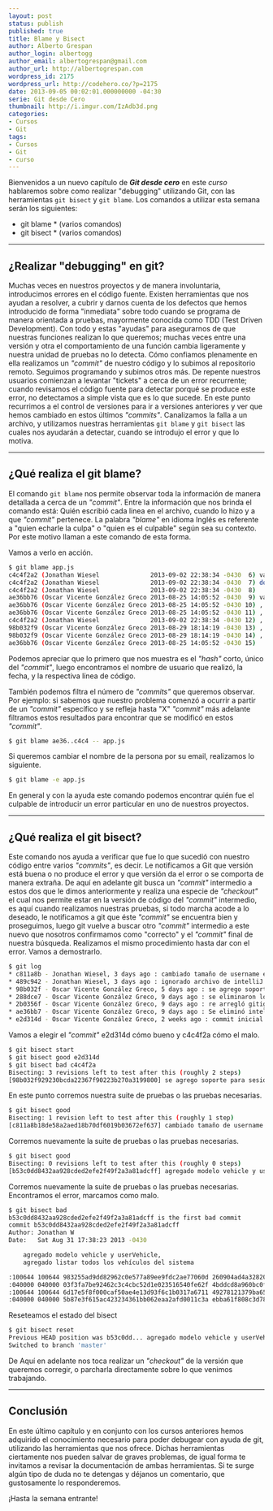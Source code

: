 ```yaml
---
layout: post
status: publish
published: true
title: Blame y Bisect
author: Alberto Grespan
author_login: albertogg
author_email: albertogrespan@gmail.com
author_url: http://albertogrespan.com
wordpress_id: 2175
wordpress_url: http://codehero.co/?p=2175
date: 2013-09-05 00:02:01.000000000 -04:30
serie: Git desde Cero
thumbnail: http://i.imgur.com/IzAdb3d.png
categories:
- Cursos
- Git
tags:
- Cursos
- Git
- curso
---
```

<p>Bienvenidos a un nuevo capítulo de <strong><em>Git desde cero</em></strong> en este <em>curso</em> hablaremos sobre como realizar "debugging" utilizando Git, con las herramientas <code>git bisect</code> y <code>git blame</code>. Los comandos a utilizar esta semana serán los siguientes:</p>

<ul>
<li>git blame * (varios comandos)</li>
<li>git bisect * (varios comandos)</li>
</ul>

<hr />

<h2>¿Realizar "debugging" en git?</h2>

<p>Muchas veces en nuestros proyectos y de manera involuntaria, introducimos errores en el código fuente. Existen herramientas que nos ayudan a resolver, a cubrir y darnos cuenta de los defectos que hemos introducido de forma "inmediata" sobre todo cuando se programa de manera orientada a pruebas, mayormente conocida como TDD (Test Driven Development). Con todo y estas "ayudas" para asegurarnos de que nuestras funciones realizan lo que queremos; muchas veces entre una versión y otra el comportamiento de una función cambia ligeramente y nuestra unidad de pruebas no lo detecta. Cómo confiamos plenamente en ella realizamos un <em>"commit"</em> de nuestro código y lo subimos al repositorio remoto. Seguimos programando y subimos otros más. De repente nuestros usuarios comienzan a levantar "tickets" a cerca de un error recurrente; cuando revisamos el código fuente para detectar porqué se produce este error, no detectamos a simple vista que es lo que sucede. En este punto recurrimos a el control de versiones para ir a versiones anteriores y ver que hemos cambiado en estos últimos <em>"commits"</em>. Canalizamos la falla a un archivo, y utilizamos nuestras herramientas <code>git blame</code> y <code>git bisect</code> las cuales nos ayudarán a detectar, cuando se introdujo el error y que lo motiva.</p>

<hr />

<h2>¿Qué realiza el git blame?</h2>

<p>El comando <code>git blame</code> nos permite observar toda la información de manera detallada a cerca de un <em>"commit"</em>. Entre la información que nos brinda el comando está: Quién escribió cada linea en el archivo, cuando lo hizo y a que <em>"commit"</em> pertenece. La palabra <em>"blame"</em> en idioma Inglés es referente a "quien echarle la culpa" o "quien es el culpable" según sea su contexto. Por este motivo llaman a este comando de esta forma.</p>

<p>Vamos a verlo en acción.</p>

```sh
$ git blame app.js
c4c4f2a2 (Jonathan Wiesel              2013-09-02 22:38:34 -0430  6) var dotenv = require('dotenv')();
c4c4f2a2 (Jonathan Wiesel              2013-09-02 22:38:34 -0430  7) dotenv.load();
c4c4f2a2 (Jonathan Wiesel              2013-09-02 22:38:34 -0430  8)
ae36bb76 (Oscar Vicente González Greco 2013-08-25 14:05:52 -0430  9) var express = require('express')
ae36bb76 (Oscar Vicente González Greco 2013-08-25 14:05:52 -0430 10) ,   http    = require('http')
ae36bb76 (Oscar Vicente González Greco 2013-08-25 14:05:52 -0430 11) ,   path    = require('path')
c4c4f2a2 (Jonathan Wiesel              2013-09-02 22:38:34 -0430 12) ,  db  = require('./dbConfig')
98b032f9 (Oscar Vicente González Greco 2013-08-29 18:14:19 -0430 13) ,  auth = require('./passportConfig')
98b032f9 (Oscar Vicente González Greco 2013-08-29 18:14:19 -0430 14) ,  flash = require("connect-flash");
ae36bb76 (Oscar Vicente González Greco 2013-08-25 14:05:52 -0430 15)
```

<p>Podemos apreciar que lo primero que nos muestra es el <em>"hash"</em> corto, único del <em>"commit"</em>, luego encontramos el nombre de usuario que realizó, la fecha, y la respectiva línea de código.</p>

<p>También podemos filtra el número de <em>"commits"</em> que queremos observar. Por ejemplo: si sabemos que nuestro problema comenzó a ocurrir a partir de un <em>"commit"</em> específico y se refleja hasta "X" <em>"commit"</em> más adelante filtramos estos resultados para encontrar que se modificó en estos <em>"commit"</em>.</p>

```sh
$ git blame ae36..c4c4 -- app.js
```

<p>Si queremos cambiar el nombre de la persona por su email, realizamos lo siguiente.</p>

```sh
$ git blame -e app.js
```

<p>En general y con la ayuda este comando podemos encontrar quién fue el culpable de introducir un error particular en uno de nuestros proyectos.</p>

<hr />

<h2>¿Qué realiza el git bisect?</h2>

<p>Este comando nos ayuda a verificar que fue lo que sucedió con nuestro código entre varios <em>"commits"</em>, es decir. Le notificamos a Git que versión está buena o no produce el error y que versión da el error o se comporta de manera extraña. De aquí en adelante git busca un <em>"commit"</em> intermedio a estos dos que le dimos anteriormente y realiza una especie de <em>"checkout"</em> el cual nos permite estar en la versión de código del <em>"commit"</em> intermedio, es aquí cuando realizamos nuestras pruebas, si todo marcha acode a lo deseado, le notificamos a git que éste <em>"commit"</em> se encuentra bien y proseguimos, luego git vuelve a buscar otro <em>"commit"</em> intermedio a este nuevo que nosotros confirmamos como "correcto" y el <em>"commit"</em> final de nuestra búsqueda. Realizamos el mismo procedimiento hasta dar con el error. Vamos a demostrarlo.</p>

```sh
$ git log
* c811a8b - Jonathan Wiesel, 3 days ago : cambiado tamaño de username en model user
* 489c942 - Jonathan Wiesel, 3 days ago : ignorado archivo de intelliJ
* 98b032f - Oscar Vicente González Greco, 5 days ago : se agrego soporte para sesiones con passport.js
* 288dce7 - Oscar Vicente González Greco, 9 days ago : se eliminaron los DS_store ;
* 2b0356f - Oscar Vicente González Greco, 9 days ago : re arregló gitignore
* ae36bb7 - Oscar Vicente González Greco, 9 days ago : Se eliminó intellij. se agregó orm. se reorganizó estructura del proyecto a una más mantenible.
* e2d314d - Oscar Vicente González Greco, 2 weeks ago : commit inicial / se hizo un CRUD de usurio
```

<p>Vamos a elegir el <em>"commit"</em> e2d314d cómo bueno y c4c4f2a cómo el malo.</p>

```sh
$ git bisect start
$ git bisect good e2d314d
$ git bisect bad c4c4f2a
Bisecting: 3 revisions left to test after this (roughly 2 steps)
[98b032f929230bcda22367f90223b270a3199800] se agrego soporte para sesiones con passport.js
```

<p>En este punto corremos nuestra suite de pruebas o las pruebas necesarias.</p>

```sh
$ git bisect good
Bisecting: 1 revision left to test after this (roughly 1 step)
[c811a8b18de58a2aed18b70df6019b03672ef637] cambiado tamaño de username en model user
```

<p>Corremos nuevamente la suite de pruebas o las pruebas necesarias.</p>

```sh
$ git bisect good
Bisecting: 0 revisions left to test after this (roughly 0 steps)
[b53c0dd8432aa928cded2efe2f49f2a3a81adcff] agregado modelo vehicle y userVehicle, agregado listar todos los vehículos del sistema
```

<p>Corremos nuevamente la suite de pruebas o las pruebas necesarias. Encontramos el error, marcamos como malo.</p>

```sh
$ git bisect bad
b53c0dd8432aa928cded2efe2f49f2a3a81adcff is the first bad commit
commit b53c0dd8432aa928cded2efe2f49f2a3a81adcff
Author: Jonathan W
Date:   Sat Aug 31 17:38:23 2013 -0430

    agregado modelo vehicle y userVehicle,
    agregado listar todos los vehículos del sistema

:100644 100644 983255ad9dd82962c0e577a89ee9fdc2ae77060d 260904ad4a32820ce4103e57e4558d06b2111f40 M  app.js
:040000 040000 03f3fa7be92462c3c4cbc52d1e023516540fe62f 4bddcd8a960bc0f6944e2c078b9e11d2f58085fd M  controllers
:100644 100644 6d17e5f8f000caf50ae4e13d93f6c1b0317a6711 49278121379ba65eb8db4652625bd4be34c802ce M  dbConfig.js
:040000 040000 5b87e3f615ac423234361bb062eaa2afd0011c3a ebba61f808c3d7894bcf02faf31d85c49e227e3b M  models
```

<p>Reseteamos el estado del bisect</p>

```sh
$ git bisect reset
Previous HEAD position was b53c0dd... agregado modelo vehicle y userVehicle, agregado listar todos los vehiculos del sistema
Switched to branch 'master'
```

<p>De Aquí en adelante nos toca realizar un <em>"checkout"</em> de la versión que queremos corregir, o parcharla directamente sobre lo que venimos trabajando.</p>

<hr />

<h2>Conclusión</h2>

<p>En este último capítulo y en conjunto con los cursos anteriores hemos adquirido el conocimiento necesario para poder debugear con ayuda de git, utilizando las herramientas que nos ofrece. Dichas herramientas ciertamente nos pueden salvar de graves problemas, de igual forma te invitamos a revisar la documentación de ambas herramientas. Si te surge algún tipo de duda no te detengas y déjanos un comentario, que gustosamente lo responderemos.</p>

<p>¡Hasta la semana entrante!</p>
